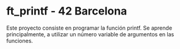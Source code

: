 # ft_printf - 42 Barcelona

Este proyecto consiste en programar la función printf. Se aprende principalmente, a utilizar un número variable de argumentos en las funciones.
